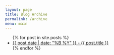 ```yaml
---
layout: page
title: Blog Archive
permalink: /archive
menu: main
---
```


  <ul>
    {% for post in site.posts %}
      <li>
         <a href="/nova64{{ post.url }}">{{ post.date | date: "%B %Y" }} - {{ post.title }}</a>
      </li>
    {% endfor %}
  </ul>


